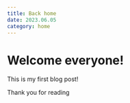 ```yaml
---
title: Back home
date: 2023.06.05
category: home
---
```


# Welcome everyone!

This is my first blog post!

Thank you for reading
